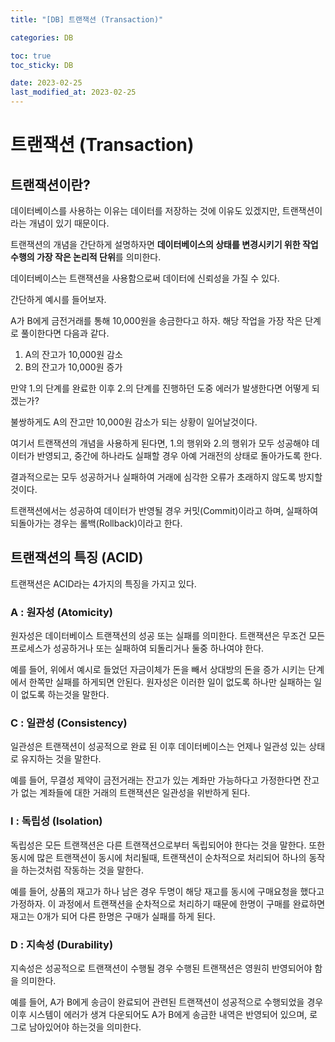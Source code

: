 ```yaml
---
title: "[DB] 트랜잭션 (Transaction)"

categories: DB

toc: true
toc_sticky: DB

date: 2023-02-25
last_modified_at: 2023-02-25
---
```


# 트랜잭션 (Transaction)


## 트랜잭션이란?

데이터베이스를 사용하는 이유는 데이터를 저장하는 것에 이유도 있겠지만, 트랜잭션이라는 개념이 있기 때문이다.

트랜잭션의 개념을 간단하게 설명하자면 **데이터베이스의 상태를 변경시키기 위한 작업 수행의 가장 작은 논리적 단위**를 의미한다.

데이터베이스는 트랜잭션을 사용함으로써 데이터에 신뢰성을 가질 수 있다.

간단하게 예시를 들어보자.

A가 B에게 금전거래를 통해 10,000원을 송금한다고 하자. 해당 작업을 가장 작은 단계로 풀이한다면 다음과 같다.

1. A의 잔고가 10,000원 감소
2. B의 잔고가 10,000원 증가

만약 1.의 단계를 완료한 이후 2.의 단계를 진행하던 도중 에러가 발생한다면 어떻게 되겠는가? 

불쌍하게도 A의 잔고만 10,000원 감소가 되는 상황이 일어날것이다.

여기서 트랜잭션의 개념을 사용하게 된다면, 1.의 행위와 2.의 행위가 모두 성공해야 데이터가 반영되고, 중간에 하나라도 실패할 경우 아예 거래전의 상태로 돌아가도록 한다.

결과적으로는 모두 성공하거나 실패하여 거래에 심각한 오류가 초래하지 않도록 방지할 것이다.

트랜잭션에서는 성공하여 데이터가 반영될 경우 커밋(Commit)이라고 하며, 실패하여 되돌아가는 경우는 롤백(Rollback)이라고 한다.


## 트랜잭션의 특징 (ACID)

트랜잭션은 ACID라는 4가지의 특징을 가지고 있다.


### A : 원자성 (Atomicity)

원자성은 데이터베이스 트랜잭션의 성공 또는 실패를 의미한다. 트랜잭션은 무조건 모든 프로세스가 성공하거나 또는 실패하여 되돌리거나 둘중 하나여야 한다.

예를 들어, 위에서 예시로 들었던 자금이체가 돈을 빼서 상대방의 돈을 증가 시키는 단계에서 한쪽만 실패를 하게되면 안된다. 원자성은 이러한 일이 없도록 하나만 실패하는 일이 없도록 하는것을 말한다.


### C : 일관성 (Consistency)

일관성은 트랜잭션이 성공적으로 완료 된 이후 데이터베이스는 언제나 일관성 있는 상태로 유지하는 것을 말한다.

예를 들어, 무결성 제약이 금전거래는 잔고가 있는 계좌만 가능하다고 가정한다면 잔고가 없는 계좌들에 대한 거래의 트랜잭션은 일관성을 위반하게 된다.


### I : 독립성 (Isolation)

독립성은 모든 트랜잭션은 다른 트랜잭션으로부터 독립되어야 한다는 것을 말한다. 또한 동시에 많은 트랜잭션이 동시에 처리될때, 트랜잭션이 순차적으로 처리되어 하나의 동작을 하는것처럼 작동하는 것을 말한다.

예를 들어, 상품의 재고가 하나 남은 경우 두명이 해당 재고를 동시에 구매요청을 했다고 가정하자. 이 과정에서 트랜잭션을 순차적으로 처리하기 때문에 한명이 구매를 완료하면 재고는 0개가 되어 다른 한명은 구매가 실패를 하게 된다.


### D : 지속성 (Durability)

지속성은 성공적으로 트랜잭션이 수행될 경우 수행된 트랜잭션은 영원히 반영되어야 함을 의미한다.

예를 들어, A가 B에게 송금이 완료되어 관련된 트랜잭션이 성공적으로 수행되었을 경우 이후 시스템이 에러가 생겨 다운되어도 A가 B에게 송금한 내역은 반영되어 있으며, 로그로 남아있어야 하는것을 의미한다.









